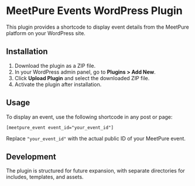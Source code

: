 # MeetPure Events WordPress Plugin

This plugin provides a shortcode to display event details from the MeetPure platform on your WordPress site.

## Installation

1.  Download the plugin as a ZIP file.
2.  In your WordPress admin panel, go to **Plugins > Add New**.
3.  Click **Upload Plugin** and select the downloaded ZIP file.
4.  Activate the plugin after installation.

## Usage

To display an event, use the following shortcode in any post or page:

`[meetpure_event event_id="your_event_id"]`

Replace `"your_event_id"` with the actual public ID of your MeetPure event.

## Development

The plugin is structured for future expansion, with separate directories for includes, templates, and assets.
